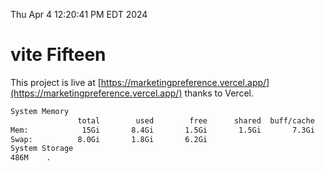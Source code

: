 Thu Apr  4 12:20:41 PM EDT 2024

# vite Fifteen


This project is live at [https://marketingpreference.vercel.app/](https://marketingpreference.vercel.app/) thanks to Vercel.

```bash
System Memory
               total        used        free      shared  buff/cache   available
Mem:            15Gi       8.4Gi       1.5Gi       1.5Gi       7.3Gi       6.9Gi
Swap:          8.0Gi       1.8Gi       6.2Gi
System Storage
486M	.
```
```bash
